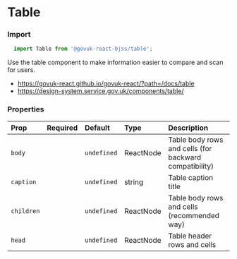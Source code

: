 Table
=====

### Import
```js
  import Table from '@govuk-react-bjss/table';
```
<!-- STORY -->

Use the table component to make information easier to compare and scan for users.

- https://govuk-react.github.io/govuk-react/?path=/docs/table
- https://design-system.service.gov.uk/components/table/

### Properties
Prop | Required | Default | Type | Description
:--- | :------- | :------ | :--- | :----------
 `body` |  | ```undefined``` | ReactNode | Table body rows and cells (for backward compatibility)
 `caption` |  | ```undefined``` | string | Table caption title
 `children` |  | ```undefined``` | ReactNode | Table body rows and cells (recommended way)
 `head` |  | ```undefined``` | ReactNode | Table header rows and cells


